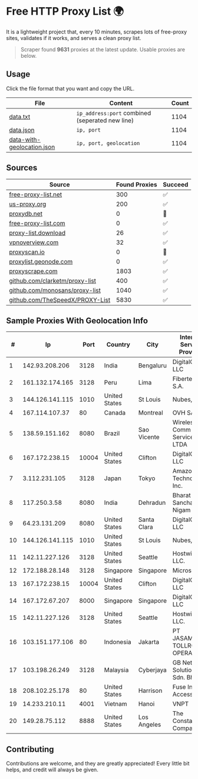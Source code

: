 
# Free HTTP Proxy List 🌍

It is a lightweight project that, every 10 minutes, scrapes lots of free-proxy sites, validates if it works, and serves a clean proxy list.


> Scraper found **9631** proxies at the latest update. Usable proxies are below.

## Usage

Click the file format that you want and copy the URL.


|File|Content|Count|
|----|-------|-----|
|[data.txt](https://raw.githubusercontent.com/themiralay/Proxy-List-World/master/data.txt)|`ip_address:port` combined (seperated new line)|1104|
|[data.json](https://raw.githubusercontent.com/themiralay/Proxy-List-World/master/data.json)|`ip, port`|1104|
|[data-with-geolocation.json](https://raw.githubusercontent.com/themiralay/Proxy-List-World/master/data-with-geolocation.json)|`ip, port, geolocation`|1104|

## Sources

|Source|Found Proxies|Succeed|
|------|-------------|-------|
|[free-proxy-list.net](https://free-proxy-list.net)|300|✅|
|[us-proxy.org](https://www.us-proxy.org)|200|✅|
|[proxydb.net](http://proxydb.net)|0|🚫|
|[free-proxy-list.com](https://free-proxy-list.com/?page=&port=&type%5B%5D=http&type%5B%5D=https&up_time=0&search=Search)|0|✅|
|[proxy-list.download](https://www.proxy-list.download/HTTP)|26|✅|
|[vpnoverview.com](https://vpnoverview.com/privacy/anonymous-browsing/free-proxy-servers)|32|✅|
|[proxyscan.io](https://www.proxyscan.io)|0|🚫|
|[proxylist.geonode.com](https://proxylist.geonode.com/api/proxy-list?limit=300&page=1&sort_by=lastChecked&sort_type=desc&protocols=http,https)|0|✅|
|[proxyscrape.com](https://api.proxyscrape.com/v2/?request=displayproxies&protocol=http&timeout=10000&country=all&ssl=all&anonymity=all)|1803|✅|
|[github.com/clarketm/proxy-list](https://raw.githubusercontent.com/clarketm/proxy-list/master/proxy-list-raw.txt)|400|✅|
|[github.com/monosans/proxy-list](https://raw.githubusercontent.com/monosans/proxy-list/main/proxies/http.txt)|1040|✅|
|[github.com/TheSpeedX/PROXY-List](https://raw.githubusercontent.com/TheSpeedX/PROXY-List/master/http.txt)|5830|✅|


## Sample Proxies With Geolocation Info

|#|Ip|Port|Country|City|Internet Service Provider|
|-|--|----|-------|----|-------------------------|
|1|142.93.208.206|3128|India|Bengaluru|DigitalOcean, LLC|
|2|161.132.174.165|3128|Peru|Lima|Fibertel Peru S.A.|
|3|144.126.141.115|1010|United States|St Louis|Nubes, LLC|
|4|167.114.107.37|80|Canada|Montreal|OVH SAS|
|5|138.59.151.162|8080|Brazil|Sao Vicente|Wireless Comm Services LTDA|
|6|167.172.238.15|10004|United States|Clifton|DigitalOcean, LLC|
|7|3.112.231.105|3128|Japan|Tokyo|Amazon Technologies Inc.|
|8|117.250.3.58|8080|India|Dehradun|Bharat Sanchar Nigam Ltd|
|9|64.23.131.209|8080|United States|Santa Clara|DigitalOcean, LLC|
|10|144.126.141.115|1010|United States|St Louis|Nubes, LLC|
|11|142.11.227.126|3128|United States|Seattle|Hostwinds LLC.|
|12|172.188.28.148|3128|Singapore|Singapore|Microsoft|
|13|167.172.238.15|10004|United States|Clifton|DigitalOcean, LLC|
|14|167.172.67.207|8000|Singapore|Singapore|DigitalOcean, LLC|
|15|142.11.227.126|3128|United States|Seattle|Hostwinds LLC.|
|16|103.151.177.106|80|Indonesia|Jakarta|PT JASAMARGA TOLLROAD OPERATOR|
|17|103.198.26.249|3128|Malaysia|Cyberjaya|GB Network Solutions Sdn. Bhd.|
|18|208.102.25.178|80|United States|Harrison|Fuse Internet Access|
|19|14.233.210.11|4001|Vietnam|Hanoi|VNPT|
|20|149.28.75.112|8888|United States|Los Angeles|The Constant Company|



## Contributing

Contributions are welcome, and they are greatly appreciated! Every
little bit helps, and credit will always be given.

